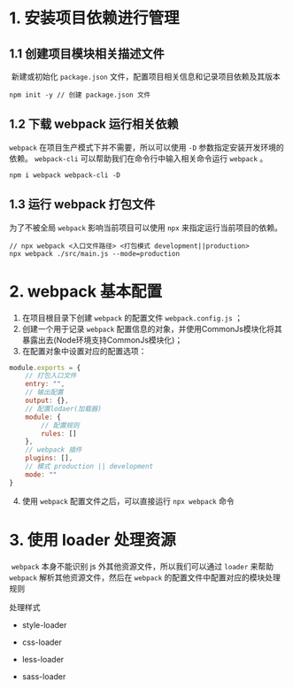 # 1. 安装项目依赖进行管理
## 1.1 创建项目模块相关描述文件
​	新建或初始化 `package.json` 文件，配置项目相关信息和记录项目依赖及其版本

``` 
npm init -y // 创建 package.json 文件
```



## 1.2 下载 webpack 运行相关依赖
`webpack` 在项目生产模式下并不需要，所以可以使用 ``-D`` 参数指定安装开发环境的依赖。
`webpack-cli` 可以帮助我们在命令行中输入相关命令运行 `webpack` 。

```
npm i webpack webpack-cli -D
```



## 1.3 运行 webpack 打包文件
为了不被全局 `webpack` 影响当前项目可以使用 `npx` 来指定运行当前项目的依赖。

```
// npx webpack <入口文件路径> <打包模式 development||production>
npx webpack ./src/main.js --mode=production
```



# 2. webpack 基本配置

1.  在项目根目录下创建 `webpack` 的配置文件 `webpack.config.js` ；
2. 创建一个用于记录 `webpack` 配置信息的对象，并使用CommonJs模块化将其暴露出去(Node环境支持CommonJs模块化)；
3. 在配置对象中设置对应的配置选项：

```javascript
module.exports = {
    // 打包入口文件
    entry: "",
    // 输出配置
    output: {},
    // 配置lodaer(加载器)
    module: {
        // 配置规则
        rules: []
    },
    // webpack 插件
    plugins: [],
    // 模式 production || development
    mode: ""
}
```

4. 使用 `webpack` 配置文件之后，可以直接运行 `npx webpack` 命令



# 3. 使用 loader 处理资源

​	`webpack` 本身不能识别 js 外其他资源文件，所以我们可以通过 `loader` 来帮助 `webpack` 解析其他资源文件，然后在 `webpack` 的配置文件中配置对应的模块处理规则



处理样式

* style-loader
* css-loader

* less-loader
* sass-loader

